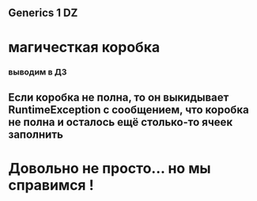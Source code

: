 ## Generics 1 DZ
# магичесткая коробка
### выводим в ДЗ
## Если коробка не полна, то он выкидывает RuntimeException с сообщением, что коробка не полна и осталось ещё столько-то ячеек заполнить
# Довольно не просто... но мы справимся !
